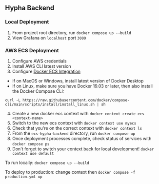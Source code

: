 ## Hypha Backend

### Local Deployment

1. From project root directory, run `docker compose up --build`
2. View Grafana on `localhost` port `3000`

### AWS ECS Deployment

<!-- TODO: Expand AWS and AWS CLI configuration details -->

1. Configure AWS credentials
2. Install AWS CLI latest version
3. Configure [Docker ECS Integration](https://docs.docker.com/cloud/ecs-integration/)

- If on MacOS or Windows, install latest version of Docker Desktop
- If on Linux, make sure you have Docker 19.03 or later, then also install the Docker Compose CLI:

```
curl -L https://raw.githubusercontent.com/docker/compose-cli/main/scripts/install/install_linux.sh | sh
```

4. Create a new docker ecs context with `docker context create ecs <context-name>`
5. Switch to the new ecs context with `docker context use myecs`
6. Check that you're on the correct context with `docker context ls`
7. From the `ecs-hypha-backend` directory, run `docker compose up`
8. Once deployment processes complete, check status of services with `docker compose ps`
9. Don't forget to switch your context back for local development! `docker context use default`

To run locally:
`docker compose up --build`

To deploy to production:
change context then `docker compose -f production.yml up`
